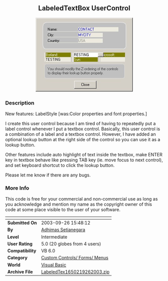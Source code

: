 ﻿<div align="center">

## LabeledTextBox UserControl

<img src="PIC2003929137144909.jpg">
</div>

### Description

New features: LabelStyle [was:Color properties and font properties.]

I create this user control because I am tired of having to repeatedly put a label control whenever I put a textbox control. Basically, this user control is a combination of a label and a textbox control. However, I have added an optional lookup button at the right side of the control so you can use it as a lookup button.

Other features include auto highlight of text inside the textbox, make ENTER key in textbox behave like pressing TAB key (ie. move focus to next control), and set keyboard shortcut to click the lookup button.

Please let me know if there are any bugs.
 
### More Info
 
This code is free for your commercial and non-commercial use as long as you acknowledge and mention my name as the copyright owner of this code at some place visible to the user of your software.


<span>             |<span>
---                |---
**Submitted On**   |2003-09-26 15:48:12
**By**             |[Adhimas Setianegara](https://github.com/Planet-Source-Code/PSCIndex/blob/master/ByAuthor/adhimas-setianegara.md)
**Level**          |Intermediate
**User Rating**    |5.0 (20 globes from 4 users)
**Compatibility**  |VB 6\.0
**Category**       |[Custom Controls/ Forms/  Menus](https://github.com/Planet-Source-Code/PSCIndex/blob/master/ByCategory/custom-controls-forms-menus__1-4.md)
**World**          |[Visual Basic](https://github.com/Planet-Source-Code/PSCIndex/blob/master/ByWorld/visual-basic.md)
**Archive File**   |[LabeledTex1650219262003\.zip](https://github.com/Planet-Source-Code/adhimas-setianegara-labeledtextbox-usercontrol__1-48716/archive/master.zip)








